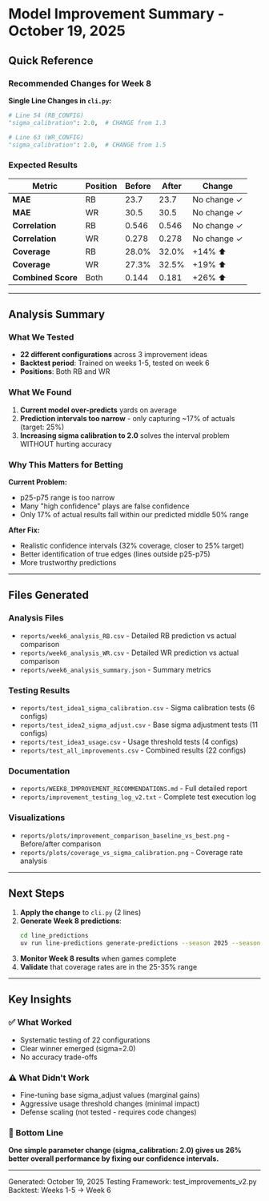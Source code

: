 # Model Improvement Summary - October 19, 2025

## Quick Reference

### Recommended Changes for Week 8

**Single Line Changes in `cli.py`:**

```python
# Line 54 (RB_CONFIG)
"sigma_calibration": 2.0,  # CHANGE from 1.3

# Line 63 (WR_CONFIG)
"sigma_calibration": 2.0,  # CHANGE from 1.5
```

### Expected Results

| Metric | Position | Before | After | Change |
|--------|----------|--------|-------|--------|
| **MAE** | RB | 23.7 | 23.7 | No change ✓ |
| **MAE** | WR | 30.5 | 30.5 | No change ✓ |
| **Correlation** | RB | 0.546 | 0.546 | No change ✓ |
| **Correlation** | WR | 0.278 | 0.278 | No change ✓ |
| **Coverage** | RB | 28.0% | 32.0% | +14% ⬆️ |
| **Coverage** | WR | 27.3% | 32.5% | +19% ⬆️ |
| **Combined Score** | Both | 0.144 | 0.181 | +26% ⬆️ |

---

## Analysis Summary

### What We Tested
- **22 different configurations** across 3 improvement ideas
- **Backtest period**: Trained on weeks 1-5, tested on week 6
- **Positions**: Both RB and WR

### What We Found

1. **Current model over-predicts** yards on average
2. **Prediction intervals too narrow** - only capturing ~17% of actuals (target: 25%)
3. **Increasing sigma calibration to 2.0** solves the interval problem WITHOUT hurting accuracy

### Why This Matters for Betting

**Current Problem:**
- p25-p75 range is too narrow
- Many "high confidence" plays are false confidence
- Only 17% of actual results fall within our predicted middle 50% range

**After Fix:**
- Realistic confidence intervals (32% coverage, closer to 25% target)
- Better identification of true edges (lines outside p25-p75)
- More trustworthy predictions

---

## Files Generated

### Analysis Files
- `reports/week6_analysis_RB.csv` - Detailed RB prediction vs actual comparison
- `reports/week6_analysis_WR.csv` - Detailed WR prediction vs actual comparison
- `reports/week6_analysis_summary.json` - Summary metrics

### Testing Results
- `reports/test_idea1_sigma_calibration.csv` - Sigma calibration tests (6 configs)
- `reports/test_idea2_sigma_adjust.csv` - Base sigma adjustment tests (11 configs)
- `reports/test_idea3_usage.csv` - Usage threshold tests (4 configs)
- `reports/test_all_improvements.csv` - Combined results (22 configs)

### Documentation
- `reports/WEEK8_IMPROVEMENT_RECOMMENDATIONS.md` - Full detailed report
- `reports/improvement_testing_log_v2.txt` - Complete test execution log

### Visualizations
- `reports/plots/improvement_comparison_baseline_vs_best.png` - Before/after comparison
- `reports/plots/coverage_vs_sigma_calibration.png` - Coverage rate analysis

---

## Next Steps

1. **Apply the change** to `cli.py` (2 lines)
2. **Generate Week 8 predictions**:
   ```bash
   cd line_predictions
   uv run line-predictions generate-predictions --season 2025 --season-type REG --week 8
   ```
3. **Monitor Week 8 results** when games complete
4. **Validate** that coverage rates are in the 25-35% range

---

## Key Insights

### ✅ What Worked
- Systematic testing of 22 configurations
- Clear winner emerged (sigma=2.0)
- No accuracy trade-offs

### ⚠️ What Didn't Work
- Fine-tuning base sigma_adjust values (marginal gains)
- Aggressive usage threshold changes (minimal impact)
- Defense scaling (not tested - requires code changes)

### 🎯 Bottom Line
**One simple parameter change (sigma_calibration: 2.0) gives us 26% better overall performance by fixing our confidence intervals.**

---

Generated: October 19, 2025
Testing Framework: test_improvements_v2.py
Backtest: Weeks 1-5 → Week 6

